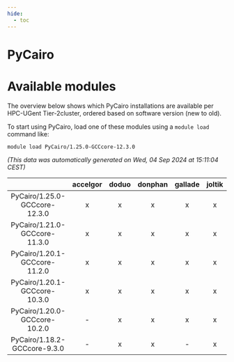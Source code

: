```yaml
---
hide:
  - toc
---
```


PyCairo
=======

# Available modules


The overview below shows which PyCairo installations are available per HPC-UGent Tier-2cluster, ordered based on software version (new to old).

To start using PyCairo, load one of these modules using a `module load` command like:

```shell
module load PyCairo/1.25.0-GCCcore-12.3.0
```

*(This data was automatically generated on Wed, 04 Sep 2024 at 15:11:04 CEST)*  

| |accelgor|doduo|donphan|gallade|joltik|shinx|skitty|
| :---: | :---: | :---: | :---: | :---: | :---: | :---: | :---: |
|PyCairo/1.25.0-GCCcore-12.3.0|x|x|x|x|x|x|x|
|PyCairo/1.21.0-GCCcore-11.3.0|x|x|x|x|x|x|x|
|PyCairo/1.20.1-GCCcore-11.2.0|x|x|x|x|x|-|x|
|PyCairo/1.20.1-GCCcore-10.3.0|x|x|x|x|x|-|x|
|PyCairo/1.20.0-GCCcore-10.2.0|-|x|x|x|x|-|x|
|PyCairo/1.18.2-GCCcore-9.3.0|-|x|x|-|x|-|x|
